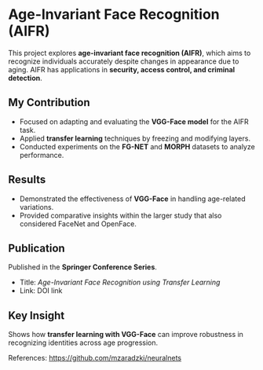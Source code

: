 # Age-Invariant Face Recognition (AIFR)  

This project explores **age-invariant face recognition (AIFR)**, which aims to recognize individuals accurately despite changes in appearance due to aging. AIFR has applications in **security, access control, and criminal detection**.  

##  My Contribution  
- Focused on adapting and evaluating the **VGG-Face model** for the AIFR task.  
- Applied **transfer learning** techniques by freezing and modifying layers.  
- Conducted experiments on the **FG-NET** and **MORPH** datasets to analyze performance.  

##  Results  
- Demonstrated the effectiveness of **VGG-Face** in handling age-related variations.  
- Provided comparative insights within the larger study that also considered FaceNet and OpenFace.  

##  Publication  
Published in the **Springer Conference Series**.  
- Title: *Age-Invariant Face Recognition using Transfer Learning*  
- Link: DOI link  


##  Key Insight  
Shows how **transfer learning with VGG-Face** can improve robustness in recognizing identities across age progression.  



References:
https://github.com/mzaradzki/neuralnets
